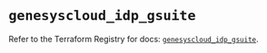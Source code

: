 # `genesyscloud_idp_gsuite`

Refer to the Terraform Registry for docs: [`genesyscloud_idp_gsuite`](https://registry.terraform.io/providers/mypurecloud/genesyscloud/1.70.0/docs/resources/idp_gsuite).
